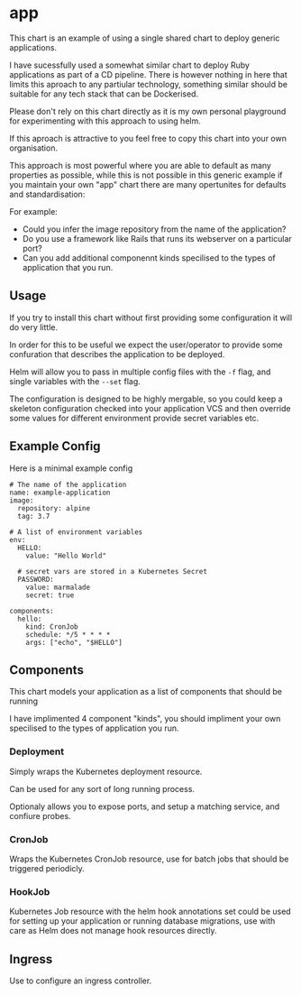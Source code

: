 # app

This chart is an example of using a single shared chart to deploy generic applications.

I have sucessfully used a somewhat similar chart to deploy Ruby applications as part of a CD pipeline. There is however nothing in
here that limits this aproach to any partiular technology, something similar should be suitable for any tech stack that can
be Dockerised.

Please don't rely on this chart directly as it is my own personal playground for experimenting with this approach to using helm.

If this aproach is attractive to you feel free to copy this chart into your own organisation.

This approach is most powerful where you are able to default as many properties as possible, while this is not possible in this generic example if you maintain your own "app" chart there are many opertunites for defaults and standardisation:

For example:

* Could you infer the image repository from the name of the application?
* Do you use a framework like Rails that runs its webserver on a particular port?
* Can you add additional componennt kinds specilised to the types of application that you run.

## Usage

If you try to install this chart without first providing some configuration it will do very little.

In order for this to be useful we expect the user/operator to provide some confuration that describes the application to be deployed.

Helm will allow you to pass in multiple config files with the `-f` flag, and single variables with the `--set` flag.

The configuration is designed to be highly mergable, so you could keep a skeleton configuration checked into your application VCS
and then override some values for different environment provide secret variables etc.

## Example Config

Here is a minimal example config

```
# The name of the application
name: example-application
image:
  repository: alpine
  tag: 3.7

# A list of environment variables
env:
  HELLO:
    value: "Hello World"

  # secret vars are stored in a Kubernetes Secret
  PASSWORD:
    value: marmalade
    secret: true

components:
  hello:
    kind: CronJob
    schedule: */5 * * * *
    args: ["echo", "$HELLO"]
```

## Components

This chart models your application as a list of components that should be running

I have implimented 4 component "kinds", you should impliment your own specilised to the types of application you run.

### Deployment
Simply wraps the Kubernetes deployment resource.

Can be used for any sort of long running process.

Optionaly allows you to expose ports, and setup a matching service, and confiure probes.


### CronJob
Wraps the Kubernetes CronJob resource, use for batch jobs that should be triggered periodicly.

### HookJob
Kubernetes Job resource with the helm hook annotations set could be used for setting up your application or running database migrations, use with care as Helm does not manage hook resources directly.

## Ingress
Use to configure an ingress controller.
